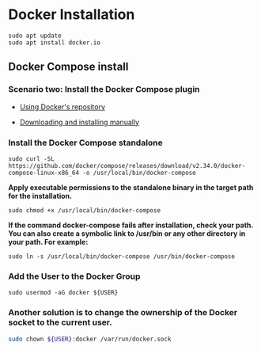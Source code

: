 # Docker Installation

```
sudo apt update
sudo apt install docker.io
```
## Docker Compose install 
### Scenario two: Install the Docker Compose plugin

- [Using Docker's repository](https://docs.docker.com/compose/install/linux/#install-using-the-repository)

- [Downloading and installing manually](https://docs.docker.com/compose/install/linux/#install-the-plugin-manually)

### Install the Docker Compose standalone

```
sudo curl -SL https://github.com/docker/compose/releases/download/v2.34.0/docker-compose-linux-x86_64 -o /usr/local/bin/docker-compose
```

**Apply executable permissions to the standalone binary in the target path for the installation.**


``` 
sudo chmod +x /usr/local/bin/docker-compose
```
**If the command docker-compose fails after installation, check your path. You can also create a symbolic link to /usr/bin or any other directory in your path. For example:**

```
sudo ln -s /usr/local/bin/docker-compose /usr/bin/docker-compose
```

### Add the User to the Docker Group
```
sudo usermod -aG docker ${USER}
```
### Another solution is to change the ownership of the Docker socket to the current user.

```bash
sudo chown ${USER}:docker /var/run/docker.sock

```
